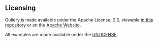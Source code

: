 ## Licensing
Gullery is made available under the Apache License, 2.0, viewable [in this repository](https://github.com/Osspial/gullery/blob/master/LICENSE)
or on the [Apache Website](https://www.apache.org/licenses/LICENSE-2.0).

All examples are made available under the [UNLICENSE](https://unlicense.org/).

